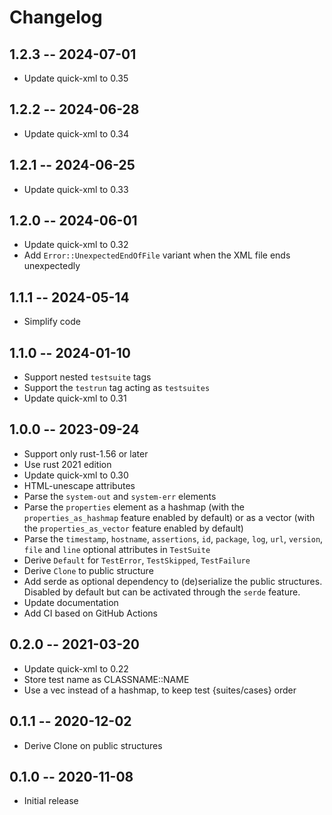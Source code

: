 # Changelog

## 1.2.3 -- 2024-07-01

 - Update quick-xml to 0.35

## 1.2.2 -- 2024-06-28

 - Update quick-xml to 0.34

## 1.2.1 -- 2024-06-25

 - Update quick-xml to 0.33

## 1.2.0 -- 2024-06-01

 - Update quick-xml to 0.32
 - Add `Error::UnexpectedEndOfFile` variant when the XML file ends unexpectedly

## 1.1.1 -- 2024-05-14

 - Simplify code

## 1.1.0 -- 2024-01-10

 - Support nested `testsuite` tags
 - Support the `testrun` tag acting as `testsuites`
 - Update quick-xml to 0.31


## 1.0.0 -- 2023-09-24

 - Support only rust-1.56 or later
 - Use rust 2021 edition
 - Update quick-xml to 0.30
 - HTML-unescape attributes
 - Parse the `system-out` and `system-err` elements
 - Parse the `properties` element as a hashmap (with the
   `properties_as_hashmap` feature enabled by default) or as a vector (with
   the `properties_as_vector` feature enabled by default)
 - Parse the `timestamp`, `hostname`, `assertions`, `id`, `package`, `log`,
  `url`, `version`, `file` and `line` optional attributes in `TestSuite`
 - Derive `Default` for `TestError`, `TestSkipped`, `TestFailure`
 - Derive `Clone` to public structure
 - Add serde as optional dependency to (de)serialize the public structures.
   Disabled by default but can be activated through the `serde` feature.
 - Update documentation
 - Add CI based on GitHub Actions


## 0.2.0 -- 2021-03-20

 - Update quick-xml to 0.22
 - Store test name as CLASSNAME::NAME
 - Use a vec instead of a hashmap, to keep test {suites/cases} order


## 0.1.1 -- 2020-12-02

 - Derive Clone on public structures


## 0.1.0 -- 2020-11-08

 - Initial release
